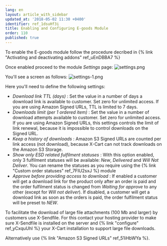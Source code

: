 ```yaml
---
lang: en
layout: article_with_sidebar
updated_at: '2018-05-02 11:30 +0400'
identifier: ref_1dsuHf3i
title: Enabling and Configuring E-goods Module
order: 110
published: true
---
```


To enable the E-goods module follow the procedure decribed in {% link "Activating and deactivating addons" ref_uEnDBBA7 %}

Once enabled proceed to the module _Settings_ page:
![settings.png]({{site.baseurl}}/attachments/ref_1dsuHf3i/settings.png)

You'll see a screen as follows:
![settings-1.png]({{site.baseurl}}/attachments/ref_1dsuHf3i/settings-1.png)

Here you'll need to define the following settings:

* _Download link TTL (days)_ : Set the value in a number of days a download link is available to customer. Set zero for unlimited access. If you are using Amazon Signed URLs, TTL is limited to 7 days.
* _Downloads limit (per 1 ordered item)_ : Set the value in a number of download attempts available to customer. Set zero for unlimited access. If you are using Amazon Signed URLs, this settings controls the limit of link renewal, because it is impossible to control downloads on the Signed URL.
* _Keep a history of downloads_ : Amazon S3 Signed URLs are counted per link access (not download), because X-Cart can not track downloads on the Amazon S3 Storage.
* _Show only ESD related fulfilment statuses_ : With this option enabled, only 3 fulfilment statuses will be available: _New_, _Delivered_ and _Will Not Deliver_. You can rename the statuses as you require using the {% link "Custom order statuses" ref_7FIU2sxJ %} module
* _Approve before providing access to download_ : If enabled a customer will get a download link for the product only after an order is paid and the order fulfilment status is changed from _Waiting for approve_ to any other (except for _Will not deliver_). If disabled, a customer will get a download link as soon as the orders is paid, the order fulfilment status will be preset to _NEW_.

To facilitate the download of large file attachments (100 Mb and larger) by customers use X-Sendfile. For this contact your hosting provider to make sure X-Sendfile is installed on the server and {% link "configure" ref_yCxquUhl %} your X-Cart installation to support large file downloads.

Alternatively use {% link "Amazon S3 Signed URLs" ref_51iHbWYa %}.
